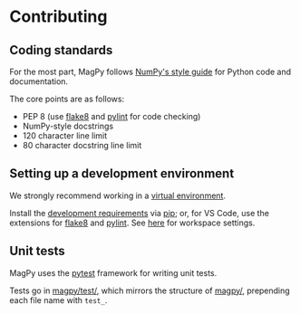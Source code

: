 # Contributing

## Coding standards

For the most part, MagPy follows [NumPy's style guide](https://numpydoc.readthedocs.io/en/latest/format.html) for Python code and documentation.

The core points are as follows:

- PEP 8 (use [flake8](https://pypi.org/project/flake8/) and [pylint](https://pypi.org/project/pylint/) for code checking)
- NumPy-style docstrings
- 120 character line limit
- 80 character docstring line limit

## Setting up a development environment

We strongly recommend working in a [virtual environment](https://docs.python.org/3/library/venv.html).

Install the [development requirements](requirements/dev.txt) via [pip](https://pip.pypa.io/en/stable/installation/); or, for VS Code, use the extensions for [flake8](https://marketplace.visualstudio.com/items?itemName=ms-python.flake8) and [pylint](https://marketplace.visualstudio.com/items?itemName=ms-python.pylint). See [here](./.vscode/settings.json) for workspace settings.

## Unit tests

MagPy uses the [pytest](https://docs.pytest.org/en/7.4.x/contents.html) framework for writing unit tests.

Tests go in [magpy/test/](magpy/test/), which mirrors the structure of [magpy/](magpy), prepending each file name with `test_`.